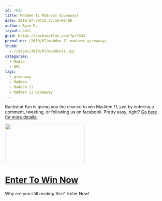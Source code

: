 ```yaml
---
id: 7633
title: Madden 11 Madness Giveaway!
date: 2010-07-30T22:33:16+00:00
author: Ryan M.
layout: post
guid: https://backseatfan.com/?p=7633
permalink: /2010/07/madden-11-madness-giveaway/
thumb:
  - /images/2010/07/madden11.jpg
categories:
  - Media
  - NFL
tags:
  - giveaway
  - Madden
  - Madden 11
  - Madden 11 Giveaway
---
```


<div class="entry">
  <p>
    Backseat Fan is giving you the chance to win Madden 11, just by entering a comment, tweeting, or following us on facebook. Pretty easy, right? <a href="https://www.backseatfan.com/madden11">Go here for more details!</a>
  </p>

  <p>
    <a href="https://www.backseatfan.com/madden11"><img class="size-full wp-image-7161 alignnone" title="madden11" src="/images/2010/07/madden11.jpg" alt="" width="264" height="126" srcset="/images/2010/07/madden11.jpg 628w, /images/2010/07/madden11-300x143.jpg 300w" sizes="(max-width: 264px) 100vw, 264px" /></a>
  </p>

  <h1>
    <a href="https://www.backseatfan.com/madden11">Enter To Win Now</a>
  </h1>

  <p>
    Why are you still reading this?  Enter Now!
  </p>
</div>

